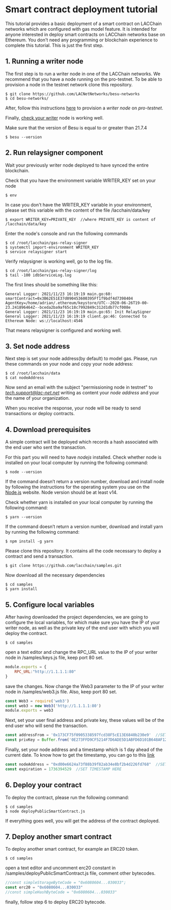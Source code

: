 # Smart contract deployment tutorial
This tutorial provides a basic deployment of a smart contract on LACChain networks which are configured with gas model feature. It is intended for anyone interested in deploy smart contracts on LACChain networks base on Ethereum. You don't need any programming or blockchain experience to complete this tutorial. This is just the first step.

## 1. Running a writer node
The first step is to run a writer node in one of the LACChain networks. We recommend that you have a node running on the pro-testnet. To be able to provision a node in the testnet network clone this repository.

```shell
$ git clone https://github.com/LACNetNetworks/besu-networks
$ cd besu-networks/
```

After, follow this instructions [here](https://github.com/LACNetNetworks/besu-networks/blob/master/DEPLOY_NODE.md) to provision a *writer node* on *pro-testnet*.

Finally, [check your writer](https://github.com/LACNetNetworks/besu-networks/blob/master/DEPLOY_NODE.md#checking-your-connection) node is working well.

Make sure that the version of Besu is equal to or greater than 21.7.4

```shell
$ besu --version
```

## 2. Run relaysigner component

Wait your previously writer node deployed to have synced the entire blockchain.

Check that you have the environment variable WRITER_KEY set on your node

```shell
$ env
```
In case you don't have the WRITER_KEY variable in your environment, please set this variable with the content of the file /lacchain/data/key

```shell
$ export WRITER_KEY=PRIVATE_KEY  //where PRIVATE_KEY is content of /lacchain/data/key
```

Enter the node's console and run the following commands

```shell
$ cd /root/lacchain/gas-relay-signer
$ systemctl import-environment WRITER_KEY
$ service relaysigner start
```

Verify relaysigner is working well, go to the log file.

```shell
$ cd /root/lacchain/gas-relay-signer/log 
$ tail -100 idbServiceLog.log
```

The first lines should be something like this: 
```
General Logger:	2021/11/23 16:19:19 main.go:60: smartContract=0x3B62E51E37d090453600395Ff1f9bdf4d7398404 AgentKey=/home/adrian/.ethereum/keystore/UTC--2020-06-26T19-00-23.241896464Z--bceda2ba9af65c18c7992849c312d1db77cf008e
General Logger:	2021/11/23 16:19:19 main.go:65: Init RelaySigner
General Logger:	2021/11/23 16:19:19 client.go:46: Connected to Ethereum Node: ws://localhost:4546
```
That means relaysigner is configured and working well.

## 3. Set node address
Next step is set your node address(by default) to model gas. Please, run these commands on your node and copy your node address:

```shell
$ cd /root/lacchain/data
$ cat nodeAddress
```
Now send an email with the subject "permissioning node in testnet" to *tech.support@lac-net.net* writing as content your *node address* and your the name of your organization.

When you receive the response, your node will be ready to send transactions or deploy contracts.

## 4. Download prerequisites
A simple contract will be deployed which records a hash associated with the end user who sent the transaction.

For this part you will need to have *nodejs* installed. Check whether node is installed on your local computer by running the following command:

```shell
$ node --version
```
If the command doesn’t return a version number, download and install node by following the instructions for the operating system you use on the [Node.js](https://nodejs.org/es/download/) website. Node version should be at least v14.

Check whether yarn is installed on your local computer by running the following command:

```shell
$ yarn --version
```
If the command doesn’t return a version number, download and install yarn by running the following command:

```shell
$ npm install -g yarn
```
Please clone this repository. It contains all the code necessary to deploy a contract and send a transaction.

```shell
$ git clone https://github.com/lacchain/samples.git
```
Now download all the necessary dependencies

```shell
$ cd samples
$ yarn install
```

## 5. Configure local variables
After having downloaded the project dependencies, we are going to configure the local variables, for which make sure you have the IP of your writer node, as well as the private key of the end user with which you will deploy the contract.

```shell
$ cd samples
```
open a text editor and change the RPC_URL value to the IP of your writer node in /samples/keys.js file, keep port 80 set.
```js
module.exports = {
    RPC_URL:"http://1.1.1.1:80"
}
```
save the changes. Now change the Web3 parameter to the IP of your writer node in /samples/web3.js file. Also, keep port 80 set.

```js
const Web3 = require('web3')
const web3 = new Web3('http://1.1.1.1:80')
module.exports = web3
```
Next, set your user final address and private key, these values ​​will be of the end user who will send the transaction.

```js
const addressFrom = '0x173CF75f0905338597fcd38F5cE13E6840b230e9'  //SET USER ADDRESS HERE
const privKey = Buffer.from('0E273FFD9CF5214F7D6ADE5D1ABFD6D101B648AF12BC2DE6AC4AFCB4DB805CD3', 'hex') //SET USER FINAL PRIVATE_KEY HERE
```
Finally, set your node address and a timestamp which is 1 day ahead of the current date. To know how to get the timestamp, you can go to this [link](https://www.unixtimestamp.com)

```js
const nodeAddress = "0xd00e6624a73f88b39f82ab34e8bf2b4d226fd768"  //SET YOUR NODE ADDRESS HERE
const expiration = 1736394529  //SET TIMESTAMP HERE
```

## 6. Deploy your contract
To deploy the contract, please run the following command:
```shell
$ cd samples
$ node deployPublicSmartContract.js
```
If everything goes well, you will get the address of the contract deployed.

## 7. Deploy another smart contract
To deploy another smart contract, for example an ERC20 token.

```shell
$ cd samples
```
open a text editor and uncomment erc20 constant in /samples/deployPublicSmartContract.js file, comment other bytecodes.

```js
//const simpleStorageByteCode = "0x6080604...030033";
const erc20 = "0x6080604...030033"
//const simpleHashByteCode = "0x6080604...030033"
```
finally, follow step 6 to deploy ERC20 bytecode.
